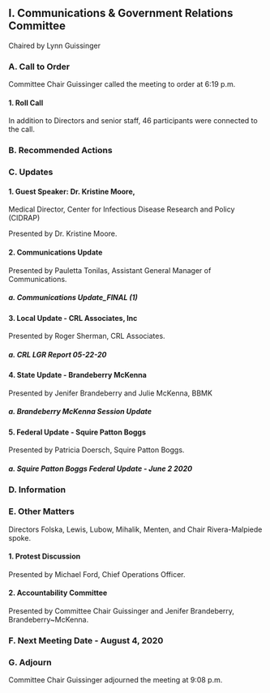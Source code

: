 ## I. Communications & Government Relations Committee

Chaired by Lynn Guissinger

### A. Call to Order

Committee Chair Guissinger called the meeting to order at 6:19 p.m.

#### 1. Roll Call

In addition to Directors and senior staff, 46 participants were connected to the call.

### B. Recommended Actions

### C. Updates

#### 1. Guest Speaker: Dr. Kristine Moore,
Medical Director, Center for Infectious Disease Research and Policy (CIDRAP)

Presented by Dr. Kristine Moore.

#### 2. Communications Update

Presented by Pauletta Tonilas, Assistant General Manager of Communications.

##### a. Communications Update_FINAL (1)

#### 3. Local Update - CRL Associates, Inc

Presented by Roger Sherman, CRL Associates.

##### a. CRL LGR Report 05-22-20

#### 4. State Update - Brandeberry McKenna

Presented by Jenifer Brandeberry and Julie McKenna, BBMK

##### a. Brandeberry McKenna Session Update

#### 5. Federal Update - Squire Patton Boggs

Presented by Patricia Doersch, Squire Patton Boggs.

##### a. Squire Patton Boggs Federal Update - June 2 2020

### D. Information

### E. Other Matters

Directors Folska, Lewis, Lubow, Mihalik, Menten, and Chair Rivera-Malpiede spoke.

#### 1. Protest Discussion

Presented by Michael Ford, Chief Operations Officer.

#### 2. Accountability Committee

Presented by Committee Chair Guissinger and Jenifer Brandeberry, Brandeberry~McKenna.

### F. Next Meeting Date - August 4, 2020

### G. Adjourn

Committee Chair Guissinger adjourned the meeting at 9:08 p.m.